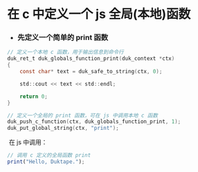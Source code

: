 # 在 c 中定义一个 js 全局(本地)函数

- ### 先定义一个简单的 print 函数

```c
// 定义一个本地 c 函数，用于输出信息到命令行
duk_ret_t duk_globals_function_print(duk_context *ctx)
{
	const char*	text = duk_safe_to_string(ctx, 0);

    std::cout << text << std::endl;

	return 0;
}

// 定义一个全局的 print 函数，可在 js 中调用本地 c 函数
duk_push_c_function(ctx, duk_globals_function_print, 1);
duk_put_global_string(ctx, "print");
```
​	在 js 中调用：
```javascript
// 调用 c 定义的全局函数 print
print("Hello, Duktape.");
```

